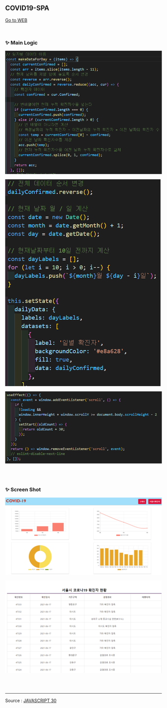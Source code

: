 ## COVID19-SPA

[Go to WEB](https://limunosekai.github.io/covid19-Reactspa/)

<br>

### ✨ Main Logic

![1](./images/2.PNG)

![fetch](./images/3.PNG)

![custom](./images/1.PNG)

<br>

<br>

### ✨ Screen Shot

![2](./images/4.PNG)

![2](./images/5.PNG)

<br>

<br>

---

Source : [JAVASCRIPT 30](https://javascript30.com/)
